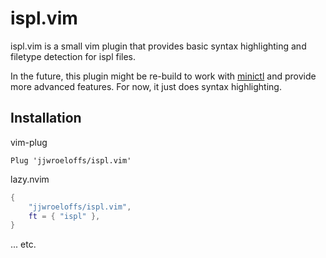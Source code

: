 # ispl.vim

ispl.vim is a small vim plugin that provides basic syntax highlighting and filetype detection for ispl files.

In the future, this plugin might be re-build to work with [minictl](https://github.com/JJWRoeloffs/minictl) and provide more advanced features. For now, it just does syntax highlighting.

## Installation

vim-plug
```vim
Plug 'jjwroeloffs/ispl.vim'
```

lazy.nvim
```lua
{
    "jjwroeloffs/ispl.vim",
    ft = { "ispl" },
}
```

... etc.
